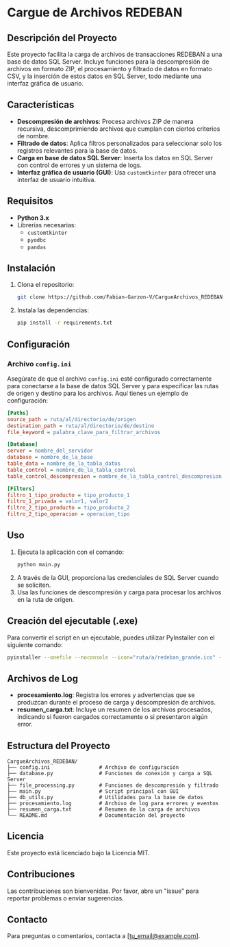 
# Cargue de Archivos REDEBAN

## Descripción del Proyecto
Este proyecto facilita la carga de archivos de transacciones REDEBAN a una base de datos SQL Server. Incluye funciones para la descompresión de archivos en formato ZIP, el procesamiento y filtrado de datos en formato CSV, y la inserción de estos datos en SQL Server, todo mediante una interfaz gráfica de usuario.

## Características
- **Descompresión de archivos**: Procesa archivos ZIP de manera recursiva, descomprimiendo archivos que cumplan con ciertos criterios de nombre.
- **Filtrado de datos**: Aplica filtros personalizados para seleccionar solo los registros relevantes para la base de datos.
- **Carga en base de datos SQL Server**: Inserta los datos en SQL Server con control de errores y un sistema de logs.
- **Interfaz gráfica de usuario (GUI)**: Usa `customtkinter` para ofrecer una interfaz de usuario intuitiva.

## Requisitos
- **Python 3.x**
- Librerías necesarias:
  - `customtkinter`
  - `pyodbc`
  - `pandas`

## Instalación
1. Clona el repositorio:
   ```bash
   git clone https://github.com/Fabian-Garzon-V/CargueArchivos_REDEBAN.git
   ```
2. Instala las dependencias:
   ```bash
   pip install -r requirements.txt
   ```

## Configuración
### Archivo `config.ini`
Asegúrate de que el archivo `config.ini` esté configurado correctamente para conectarse a la base de datos SQL Server y para especificar las rutas de origen y destino para los archivos. Aquí tienes un ejemplo de configuración:

```ini
[Paths]
source_path = ruta/al/directorio/de/origen
destination_path = ruta/al/directorio/de/destino
file_keyword = palabra_clave_para_filtrar_archivos

[Database]
server = nombre_del_servidor
database = nombre_de_la_base
table_data = nombre_de_la_tabla_datos
table_control = nombre_de_la_tabla_control
table_control_descompresion = nombre_de_la_tabla_control_descompresion

[Filters]
filtro_1_tipo_producto = tipo_producto_1
filtro_1_privada = valor1, valor2
filtro_2_tipo_producto = tipo_producto_2
filtro_2_tipo_operacion = operacion_tipo
```

## Uso
1. Ejecuta la aplicación con el comando:
   ```bash
   python main.py
   ```
2. A través de la GUI, proporciona las credenciales de SQL Server cuando se soliciten.
3. Usa las funciones de descompresión y carga para procesar los archivos en la ruta de origen.

## Creación del ejecutable (.exe)
Para convertir el script en un ejecutable, puedes utilizar PyInstaller con el siguiente comando:

```bash
pyinstaller --onefile --noconsole --icon="ruta/a/redeban_grande.ico" --add-data "config.ini;." --add-data "procesamiento.log;." --add-data "resumen_carga.txt;." --hidden-import=customtkinter main.py
```

## Archivos de Log
- **procesamiento.log**: Registra los errores y advertencias que se produzcan durante el proceso de carga y descompresión de archivos.
- **resumen_carga.txt**: Incluye un resumen de los archivos procesados, indicando si fueron cargados correctamente o si presentaron algún error.

## Estructura del Proyecto
```plaintext
CargueArchivos_REDEBAN/
├── config.ini                # Archivo de configuración
├── database.py               # Funciones de conexión y carga a SQL Server
├── file_processing.py        # Funciones de descompresión y filtrado
├── main.py                   # Script principal con GUI
├── db_utils.py               # Utilidades para la base de datos
├── procesamiento.log         # Archivo de log para errores y eventos
├── resumen_carga.txt         # Resumen de la carga de archivos
└── README.md                 # Documentación del proyecto
```

## Licencia
Este proyecto está licenciado bajo la Licencia MIT.

## Contribuciones
Las contribuciones son bienvenidas. Por favor, abre un "issue" para reportar problemas o enviar sugerencias.

## Contacto
Para preguntas o comentarios, contacta a [tu_email@example.com].
